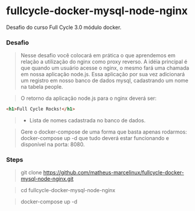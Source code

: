# fullcycle-docker-mysql-node-nginx
Desafio do curso Full Cycle 3.0 módulo docker.

### Desafio
> Nesse desafio você colocará em prática o que aprendemos em relação a utilização do nginx como proxy reverso. A idéia principal é que quando um usuário acesse o nginx, o mesmo fará uma chamada em nossa aplicação node.js. Essa aplicação por sua vez adicionará um registro em nosso banco de dados mysql, cadastrando um nome na tabela people.

> O retorno da aplicação node.js para o nginx deverá ser:

```html
<h1>Full Cycle Rocks!</h1>
```
> - Lista de nomes cadastrada no banco de dados.

> Gere o docker-compose de uma forma que basta apenas rodarmos: docker-compose up -d que tudo deverá estar funcionando e disponível na porta: 8080.

### Steps
> git clone https://github.com/matheus-marcelinux/fullcycle-docker-mysql-node-nginx.git

> cd fullcycle-docker-mysql-node-nginx

> docker-compose up -d
